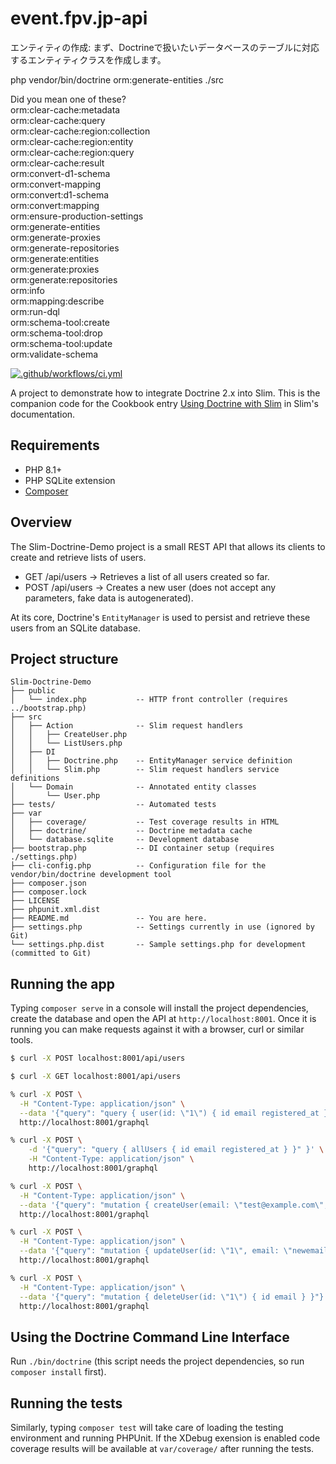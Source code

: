 # event.fpv.jp-api

エンティティの作成:
まず、Doctrineで扱いたいデータベースのテーブルに対応するエンティティクラスを作成します。

php vendor/bin/doctrine orm:generate-entities ./src

  Did you mean one of these?                   
      orm:clear-cache:metadata                 
      orm:clear-cache:query                    
      orm:clear-cache:region:collection        
      orm:clear-cache:region:entity            
      orm:clear-cache:region:query             
      orm:clear-cache:result                   
      orm:convert-d1-schema                    
      orm:convert-mapping                      
      orm:convert:d1-schema                    
      orm:convert:mapping                      
      orm:ensure-production-settings           
      orm:generate-entities                    
      orm:generate-proxies                     
      orm:generate-repositories                
      orm:generate:entities                    
      orm:generate:proxies                     
      orm:generate:repositories                
      orm:info                                 
      orm:mapping:describe                     
      orm:run-dql                              
      orm:schema-tool:create                   
      orm:schema-tool:drop                     
      orm:schema-tool:update                   
      orm:validate-schema 

[![.github/workflows/ci.yml](https://github.com/1ma/Slim-Doctrine-Demo/actions/workflows/ci.yml/badge.svg)](https://github.com/1ma/Slim-Doctrine-Demo/actions)

A project to demonstrate how to integrate Doctrine 2.x into Slim. This is the companion
code for the Cookbook entry [Using Doctrine with Slim] in Slim's documentation.

## Requirements

- PHP 8.1+
- PHP SQLite extension
- [Composer]

## Overview

The Slim-Doctrine-Demo project is a small REST API that allows its clients to
create and retrieve lists of users.

- GET /api/users    -> Retrieves a list of all users created so far.
- POST /api/users   -> Creates a new user (does not accept any parameters, fake data is autogenerated).

At its core, Doctrine's `EntityManager` is used to persist and retrieve these
users from an SQLite database.

## Project structure

```
Slim-Doctrine-Demo
├── public
│   └── index.php           -- HTTP front controller (requires ../bootstrap.php)
├── src
│   ├── Action              -- Slim request handlers
│   │   ├── CreateUser.php
│   │   └── ListUsers.php
│   ├── DI
│   │   ├── Doctrine.php    -- EntityManager service definition
│   │   └── Slim.php        -- Slim request handlers service definitions
│   └── Domain              -- Annotated entity classes
│       └── User.php
├── tests/                  -- Automated tests
├── var
│   ├── coverage/           -- Test coverage results in HTML
│   ├── doctrine/           -- Doctrine metadata cache
│   └── database.sqlite     -- Development database
├── bootstrap.php           -- DI container setup (requires ./settings.php)
├── cli-config.php          -- Configuration file for the vendor/bin/doctrine development tool
├── composer.json
├── composer.lock
├── LICENSE
├── phpunit.xml.dist
├── README.md               -- You are here.
├── settings.php            -- Settings currently in use (ignored by Git)
└── settings.php.dist       -- Sample settings.php for development (committed to Git)
```

## Running the app
Typing `composer serve` in a console will install the project dependencies, create the database and open
the API at `http://localhost:8001`. Once it is running you can make requests against it with a browser,
curl or similar tools.

```bash
$ curl -X POST localhost:8001/api/users

$ curl -X GET localhost:8001/api/users

% curl -X POST \
  -H "Content-Type: application/json" \
  --data '{"query": "query { user(id: \"1\") { id email registered_at } }"}' \
  http://localhost:8001/graphql

% curl -X POST \
    -d '{"query": "query { allUsers { id email registered_at } }" }' \
    -H "Content-Type: application/json" \
    http://localhost:8001/graphql

% curl -X POST \
  -H "Content-Type: application/json" \
  --data '{"query": "mutation { createUser(email: \"test@example.com\", password: \"password\") { id email registered_at } }"}' \
  http://localhost:8001/graphql

% curl -X POST \
  -H "Content-Type: application/json" \
  --data '{"query": "mutation { updateUser(id: \"1\", email: \"newemail@example.com\") { id email registered_at } }"}' \
  http://localhost:8001/graphql

% curl -X POST \
  -H "Content-Type: application/json" \
  --data '{"query": "mutation { deleteUser(id: \"1\") { id email } }"}' \
  http://localhost:8001/graphql


```

## Using the Doctrine Command Line Interface

Run `./bin/doctrine` (this script needs the project dependencies, so run `composer install` first).

## Running the tests

Similarly, typing `composer test` will take care of loading the testing environment and running PHPUnit. If the XDebug exension is enabled code coverage results will be available at `var/coverage/` after running the tests.


[Using Doctrine with Slim]: https://www.slimframework.com/docs/v4/cookbook/database-doctrine.html
[Composer]: https://getcomposer.org/
